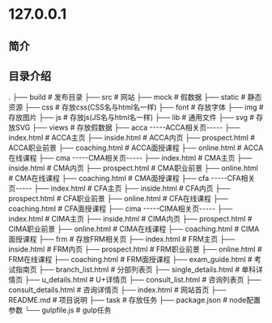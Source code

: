 # 127.0.0.1
## 简介
## 目录介绍
.
├── build                                   # 发布目录
├── src                                     # 网站
     ├── mock                               # 假数据
     ├── static                             # 静态资源
           ├── css                                # 存放css(CSS名与html名一样)
           ├── font                               # 存放字体
           ├── img                                # 存放图片
           ├── js                                 # 存放js(JS名与html名一样)
           ├── lib                                # 通用文件
           ├── svg                                # 存放SVG
     ├── views                                    # 存放假数据
           ├── acca                               -----ACCA相关页-----
                ├── index.html                    # ACCA主页
                ├── inside.html                   # ACCA内页
                ├── prospect.html                 # ACCA职业前景
                ├── coaching.html                 # ACCA面授课程
                ├── online.html                   # ACCA在线课程
           ├── cma                                -----CMA相关页-----
                ├── index.html                    # CMA主页
                ├── inside.html                   # CMA内页
                ├── prospect.html                 # CMA职业前景
                ├── online.html                   # CMA在线课程
                ├── coaching.html                 # CMA面授课程
           ├── cfa                                -----CFA相关页-----
                ├── index.html                    # CFA主页
                ├── inside.html                   # CFA内页
                ├── prospect.html                 # CFA职业前景
                ├── online.html                   # CFA在线课程
                ├── coaching.html                 # CFA面授课程
           ├── cima                               -----CIMA相关页-----
                ├── index.html                    # CIMA主页
                ├── inside.html                   # CIMA内页
                ├── prospect.html                 # CIMA职业前景
                ├── online.html                   # CIMA在线课程
                ├── coaching.html                 # CIMA面授课程
           ├── frm                                # 存放FRM相关页
                ├── index.html                    # FRM主页
                ├── inside.html                   # FRM内页
                ├── prospect.html                 # FRM职业前景
                ├── online.html                   # FRM在线课程
                ├── coaching.html                 # FRM面授课程
           ├── exam_guide.html                                 # 考试指南页
           ├── branch_list.html                                # 分部列表页
           ├── single_details.html                             # 单科详情页
           ├── u_details.html                                  # U+详情页
           ├── consult_list.html                               # 咨询列表页
           ├── consult_details.html                            # 咨询详情页
     ├── index.html                                            # 网站首页
├── README.md                                                  # 项目说明
├── task                                                       # 存放任务
├── package.json                                               # node配置参数
└── gulpfile.js                                                # gulp任务
